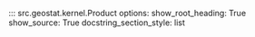 ::: src.geostat.kernel.Product
    options:
        show_root_heading: True
        show_source: True
        docstring_section_style: list